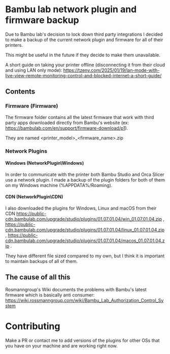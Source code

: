 
# Bambu lab network plugin and firmware backup

Due to Bambu lab's decision to lock down third party integrations I decided to make a backup of the current network plugin and firmware for all of their printers.

This might be useful in the future if they decide to make them unavailable.

A short guide on taking your printer offline (disconnecting it from their cloud and using LAN only mode): https://tzeny.com/2025/01/19/lan-mode-with-live-view-remote-monitoring-control-and-blocked-internet-a-short-guide/

## Contents

### Firmware (Firmware\)

The firmware folder contains all the latest firmware that work with third party apps downloaded directly from Bambu's website (ex: https://bambulab.com/en/support/firmware-download/p1).

They are named <printer_model>_<firmware_name>.zip

### Network Plugins

#### Windows (NetworkPlugin\Windows)

In order to communicate with the printer both Bambu Studio and Orca Slicer use a network plugin. I made a backup of the plugin folders for both of them on my Windows machine (%APPDATA%/Roaming).

#### CDN (NetworkPlugin\CDN)

I also downloaded the plugins for Windows, Linux and macOS from their CDN https://public-cdn.bambulab.com/upgrade/studio/plugins/01.07.01.04/win_01.07.01.04.zip , https://public-cdn.bambulab.com/upgrade/studio/plugins/01.07.01.04/linux_01.07.01.04.zip, https://public-cdn.bambulab.com/upgrade/studio/plugins/01.07.01.04/macos_01.07.01.04.zip .

They have different file sized compared to my own, but I think it is important to maintain backups of all of them.

## The cause of all this

Rosmanngroup's Wiki documents the problems with Bambu's latest firmware which is basically anti consumer: https://wiki.rossmanngroup.com/wiki/Bambu_Lab_Authorization_Control_System

# Contributing

Make a PR or contact me to add versions of the plugins for other OSs that you have on your machine and are working right now.




